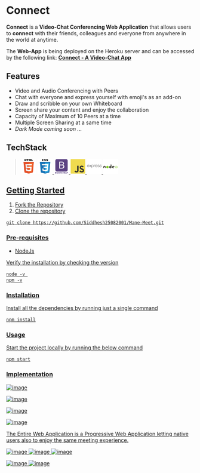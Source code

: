 # Connect

**Connect** is a **Video-Chat Conferencing Web Application** that allows users to **connect** with their friends, colleagues and everyone from anywhere in the world at anytime.

The **Web-App** is being deployed on the Heroku server and can be accessed by the following link: 
[**Connect - A Video-Chat App**](https://mane-connect.herokuapp.com/ "Connect - A Video-Chat App")

## Features 
- Video and Audio Conferencing with Peers
- Chat with everyone and express yourself with emoji's as an add-on
- Draw and scribble on your own Whiteboard
- Screen share your content and enjoy the collaboration
- Capacity of Maximum of 10 Peers at a time
- Multiple Screen Sharing at a same time
- _Dark Mode coming soon ..._

## TechStack
><img src="https://raw.githubusercontent.com/devicons/devicon/master/icons/html5/html5-original-wordmark.svg" alt="html5" width="40" height="40"/> </a> <a href="https://developer.mozilla.org/en-US/docs/Web/JavaScript" target="_blank"> <img src="https://raw.githubusercontent.com/devicons/devicon/master/icons/css3/css3-original-wordmark.svg" alt="css3" width="40" height="40"/> </a> <a href="https://d3js.org/" target="_blank"><img src="https://raw.githubusercontent.com/devicons/devicon/master/icons/bootstrap/bootstrap-plain-wordmark.svg" alt="bootstrap" width="40" height="40"/> </a> <a href="https://www.cprogramming.com/" target="_blank">  <img src="https://raw.githubusercontent.com/devicons/devicon/master/icons/javascript/javascript-original.svg" alt="javascript" width="40" height="40"/> </a> <a href="https://www.mongodb.com/" target="_blank">
<img src="https://raw.githubusercontent.com/devicons/devicon/master/icons/express/express-original-wordmark.svg" alt="express" width="40" height="40"/> </a> <a href="https://www.figma.com/" target="_blank"><img src="https://raw.githubusercontent.com/devicons/devicon/master/icons/nodejs/nodejs-original-wordmark.svg" alt="nodejs" width="40" height="40"/> </a> <a href="https://www.php.net" target="_blank">
  
## Getting Started
1. Fork the Repository
2. Clone the repository
```
git clone https://github.com/Siddhesh25082001/Mane-Meet.git
```

### Pre-requisites
- NodeJs 

Verify the installation by checking the version
```
node -v 
npm -v
```
### Installation
Install all the dependencies by running just a single command
```
npm install
```

### Usage
Start the project locally by running the below command
```
npm start
```

### Implementation
![image](https://user-images.githubusercontent.com/67231450/135885497-ce133f20-b974-401a-9ea2-e64dccd39efd.png)
  
![image](https://user-images.githubusercontent.com/67231450/135885566-98712137-8c4f-46ae-b473-ab70135831ff.png)

![image](https://user-images.githubusercontent.com/67231450/135885624-503dd49b-2246-43ea-a635-a51aeb5963eb.png)
  
![image](https://user-images.githubusercontent.com/67231450/135885720-8bf8b608-15f0-423a-ae0a-0b0617891af7.png)

The Entire Web Application is a Progressive Web Application letting native users also to enjoy the same meeting experience.

![image](https://user-images.githubusercontent.com/67231450/136993533-d674d73f-d777-4d3e-9a3c-dc76de0c7d11.png) ![image](https://user-images.githubusercontent.com/67231450/136993629-b827a253-9b20-43d0-88d2-1c2d8b1bc559.png) ![image](https://user-images.githubusercontent.com/67231450/136993745-38ea1b08-ec37-45f2-bca8-bd2724d8dec0.png) 
  
![image](https://user-images.githubusercontent.com/67231450/136994025-fd03fe0c-a793-4977-8161-230a55b5cfd4.png) ![image](https://user-images.githubusercontent.com/67231450/136994185-80d7ae5a-7c6a-4fd7-9136-3b88ba02dec4.png)





